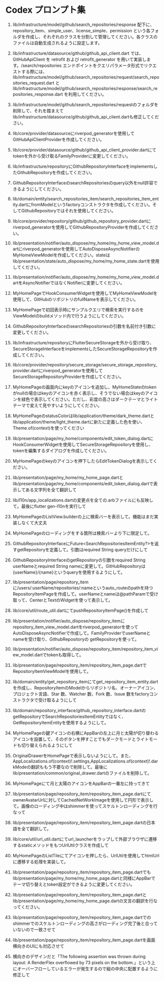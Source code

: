 # Codex プロンプト集
1. lib/infrastructure/model/github/search_repositories/response 配下に、repository_item、simple_user、license_simple、permission という各フォルダを作成し、それぞれのクラスを分割して管理してください。各クラスのファイルは自動生成されるように設定します。

2. lib/infrastructure/datasource/github/github_api_client.dart では、GitHubApiClient を retrofit および retrofit_generator を用いて実装します。/search/repositories エンドポイントをクエリパラメータ形式でリクエストする際には、lib/infrastructure/model/github/search_repositories/request/search_repositories_request.dart と lib/infrastructure/model/github/search_repositories/response/search_repositories_response.dart を利用してください。

3. lib/infrastructure/model/github/search_repositories/requestのフォルダを削除して、それを踏まえてlib/infrastructure/datasource/github/github_api_client.dartも修正してください。

4. lib/core/provider/datasourceにriverpod_generatorを使用してGitHubApiClientProviderを作成してください。

5. lib/core/provider/datasource/github/github_api_client_provider.dartにてtokenを外から受け取るFamilyProviderに変更してください。

6. lib/infrastructure/repositoryにGithubRepositoryInterfaceをimplementsしたGithubRepositoryを作成してください。

7. GithubRepositoryInterfaceのsearchRepositoriesのquery以外をnull許容できるようにしてください。

8. lib/domain/entity/search_repositories_item/search_repositories_item_entity.dartにfromModelというfactoryコンストラクタを作成してください。そしてGithubRepositoryではそれを使用してください。

9. lib/core/provider/repository/github/github_repository_provider.dartにriverpod_generatorを使用してGithubRepositoryProviderを作成してください。

10. lib/presentation/notifier/auto_dispose/my_home/my_home_view_model.dartにriverpod_generatorを使用してAutoDisposeAsyncNotifierのMyHomeViewModelを作成してください。stateはlib/presentation/state/auto_dispose/my_home/my_home_state.dartを使用してください。

11. lib/presentation/notifier/auto_dispose/my_home/my_home_view_model.dartをAsyncNotifierではなくNotifierに変更してください。

12. MyHomePageでHookConsumerWidgetを使用してMyHomeViewModelを使用して、GitHubのリポジトリのfullNameを表示してください。

13. MyHomePageで初回表示時にサンプルクエリで検索を実行するのをViewModelのbuildメソッド内で行うようにしてください。

14. GithubRepositoryInterfaceのsearchRepositoriesの引数を名前付き引数に変更してください。

15. lib/infrastructure/repositoryにFlutterSecureStorageを外から受け取り、SecureStorageInterfaceをimplementsしたSecureStorageRepositoryを作成してください。

16. lib/core/provider/repository/secure_storage/secure_storage_repository_provider.dartにriverpod_generatorを使用してSecureStorageRepositoryProviderを作成してください。

17. MyHomePageの画面内にkeyのアイコンを追加し、MyHomeStateのtokenがnullの場合はkeyのアイコンを赤く表示し、そうでない場合はkeyのアイコンを緑色で表示してください。ただし、彩度の高さはダークテーマとライトテーマで変えて見やすいようにしてください。

18. MyHomePageのstatusColorはlib/application/theme/dark_theme.dartとlib/application/theme/light_theme.dartに新たに定義した色を使い、Theme.of(context)を使ってください

19. lib/presentation/page/my_home/components/edit_token_dialog.dartにHookConsumerWidgetを使用してSecureStorageRepositoryを使用し、tokenを編集するダイアログを作成してください。

20. MyHomePageのkeyのアイコンを押下したらEditTokenDialogを表示してください。

21. lib/presentation/page/my_home/my_home_page.dartとlib/presentation/page/my_home/components/edit_token_dialog.dartで表示してある文字列を全て翻訳して

22. lib/l10n/app_localizations.dartの変更点を全ての.arbファイルにも反映して。最後にflutter gen-l10nを実行して

23. MyHomePageのListView.builderの上に検索バーを表示して。機能はまだ実装しなくて大丈夫

24. MyHomePageのローディングをする箇所は検索バーより下に限定して。

25. GithubRepositoryInterfaceにFuture<SearchRepositoriesItemEntity?>を返すgetRepositoryを定義して。引数はrequired String queryだけにして

26. GithubRepositoryInterfaceのgetRepositoryの引数をrequired String userNameとrequired String nameに変更して。GitHubRepositoryは{userName}/{name}というqueryを使用するようにして。

27. lib/presentation/page/repository_itemに/users/:userName/repositories/:nameというauto_routeのpathを持つRepositoryItemPageを作成して。userNameとnameは@pathParamで受け取って、CenterとTextのWidgetを使って表示して。

28. lib/core/util/route_util.dartにてpushRepositoryItemPage()を作成して

29. lib/presentation/notifier/auto_dispose/repository_itemにrepository_item_view_model.dartをriverpod_generatorを使ってAutoDisposeAsyncNotifierで作成して。FamilyProviderでuserNameとnameを受け取り、GithubRepositoryの getRepositoryを使って。

30. lib/presentation/notifier/auto_dispose/repository_item/repository_item_view_model.dartでtokenも取得して。

31. lib/presentation/page/repository_item/repository_item_page.dartでRepositoryItemViewModelを使用して。

32. lib/domain/entity/get_repository_itemにてget_repository_item_entity.dartを作成し、RepositoryItemのModelからリポジトリ名、オーナーアイコン、プロジェクト言語、Star 数、Watcher 数、Fork 数、Issue 数をfactoryコンストラクタで受け取るようにして

33. lib/domain/repository_interface/github_repository_interface.dartのgetRepositoryでSearchRepositoriesItemEntityではなく、GetRepositoryItemEntityを使用するようにして。

34. MyHomePageの鍵アイコンの右横にAppBarの左上に月と太陽が切り替わるアイコンを設置して、そのボタンを押すことでもダークモードとライトモードも切り替えられるようにして

35. OriginalDrawerをHomePageで表示しないようにして。また、AppLocalizations.of(context)!.settings,AppLocalizations.of(context)!.darkModeの翻訳ももう不要なので削除して。最後にlib/presentation/common/original_drawer.dartのファイルを削除して。

36. MyHomePageにて月と太陽のアイコンをAppBarの一番左に持ってきて

37. lib/presentation/page/repository_item/repository_item_page.dartにてownerAvatarUrlに対してCachedNetWorkImageを使用して円形で表示して。画像のローディング中はshimmerを使ってスケルトンローディングを行なって

38. lib/presentation/page/repository_item/repository_item_page.dartの日本語を全て翻訳して。

39. lib/core/util/url_util.dartにてurl_launcherをラップして外部ブラウザに遷移するstaticメソッドをもつUrlUtilクラスを作成して

40. MyHomePageのListTileにてアイコンを押したら、UrlUtilを使用してhtmlUrlに遷移する処理を実装して。

41. lib/presentation/page/repository_item/repository_item_page.dartでもlib/presentation/page/my_home/my_home_page.dartと同様にAppBarでテーマ切り替えとtoken設定ができるように変更してください。

41. lib/presentation/page/repository_item/repository_item_page.dartとlib/presentation/page/my_home/my_home_page.dartの文言の翻訳を行なってください。

42. lib/presentation/page/repository_item/repository_item_page.dartでのshimmerでのスケルトンローディングの高さがローディング完了後と合っていないので一致させて

43. lib/presentation/page/repository_item/repository_item_page.dartを画面横向きのUIにも対応させて

44. 横向きのデザインだと「The following assertion was thrown during layout:
A RenderFlex overflowed by 73 pixels on the bottom.」という上にオーバーフローしているエラーが発生するので縦の中央に配置するように修正して